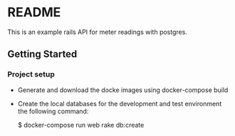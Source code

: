 # README

This is an example rails API for meter readings with postgres.

## Getting Started

### Project setup
- Generate and download the docke images using docker-compose build
- Create the local databases for the development and test environment the following command:

    $ docker-compose run web rake db:create
